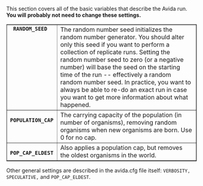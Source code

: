 <p>This section covers all of the basic variables that describe the Avida run. <strong>You will probably not need to change these settings.</strong></p>
<table border="1">
<tbody>
<tr>
<td valign="top"><strong><code> RANDOM_SEED </code></strong></td>
<td>The random number seed initializes the random number generator. You should alter only this seed if you want to perform a collection of replicate runs. Setting the random number seed to zero (or a negative number) will base the seed on the starting time of the run -- effectively a random random number seed. In practice, you want to always be able to re-do an exact run in case you want to get more information about what happened.</td>
</tr>
<tr>
<td valign="top"><strong><code> POPULATION_CAP </code></strong></td>
<td>The carrying capacity of the population (in number of organisms), removing random organisms when new organisms are born. Use 0 for no cap.</td>
</tr>
<tr>
<td valign="top"><strong><code> POP_CAP_ELDEST </code></strong></td>
<td>Also applies a population cap, but removes the oldest organisms in the world.</td>
</tr>
</tbody>
</table>
<p>Other general settings are described in the avida.cfg file itself: <code>VERBOSITY, SPECULATIVE,</code> and <code>POP_CAP_ELDEST</code>.</p>
